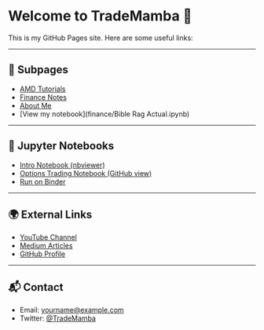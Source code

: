 # Welcome to TradeMamba 🎉

This is my GitHub Pages site. Here are some useful links:

---

## 🔗 Subpages
- [AMD Tutorials](/amdtutorials/)  
- [Finance Notes](/finance/)  
- [About Me](/about/)
- [View my notebook](finance/Bible Rag Actual.ipynb)

---

## 📓 Jupyter Notebooks
- [Intro Notebook (nbviewer)](https://nbviewer.org/github/TradeMamba/amdtutorials/blob/main/notebooks/intro.ipynb)  
- [Options Trading Notebook (GitHub view)](https://github.com/TradeMamba/amdtutorials/blob/main/notebooks/options_trading.ipynb)  
- [Run on Binder](https://mybinder.org/v2/gh/TradeMamba/amdtutorials/HEAD?labpath=notebooks/intro.ipynb)

---

## 🌍 External Links
- [YouTube Channel](https://youtube.com)  
- [Medium Articles](https://medium.com/@TradeMamba)  
- [GitHub Profile](https://github.com/TradeMamba)

---

## 📬 Contact
- Email: [yourname@example.com](mailto:yourname@example.com)
- Twitter: [@TradeMamba](https://twitter.com/TradeMamba)
